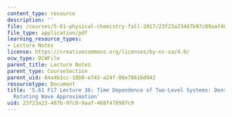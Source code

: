 ```yaml
---
content_type: resource
description: ''
file: /courses/5-61-physical-chemistry-fall-2017/23f23a23487b97c09aaf468f478987c9_MIT5_61F17_lec36.pdf
file_type: application/pdf
learning_resource_types:
- Lecture Notes
license: https://creativecommons.org/licenses/by-nc-sa/4.0/
ocw_type: OCWFile
parent_title: Lecture Notes
parent_type: CourseSection
parent_uid: 84a4b1cc-10b0-e743-a24f-06e70616d942
resourcetype: Document
title: '5.61 F17 Lecture 36: Time Dependence of Two-Level Systems: Density Matrix,
  Rotating Wave Approximation'
uid: 23f23a23-487b-97c0-9aaf-468f478987c9
---
```

